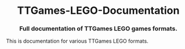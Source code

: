<h1 align="center">TTGames-LEGO-Documentation</h1>
<h3 align="center">Full documentation of TTGames LEGO games formats.</h3>

This is documentation for various TTGames LEGO formats.
